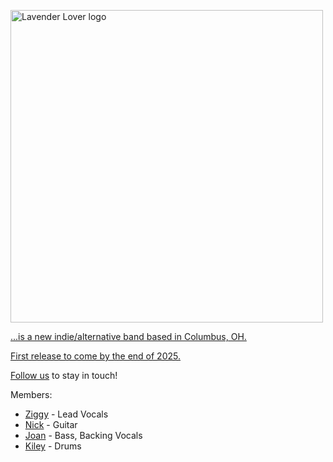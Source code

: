 <a href="https://i.imgur.com/QewchWI.jpeg"><img src="https://i.imgur.com/QewchWI.jpeg" style="width: 500px; max-width: 100%; height: auto" title="Lavender Lover logo" />

...is a new indie/alternative band based in Columbus, OH.

First release to come by the end of 2025.

[Follow us](https://hyperfollow.com/lavenderlover) to stay in touch!

Members:
- [Ziggy](./members/ziggy.md) - Lead Vocals 
- [Nick](./members/nick.md) - Guitar
- [Joan](./members/joan.md) - Bass, Backing Vocals
- [Kiley](./members/kiley.md) - Drums
